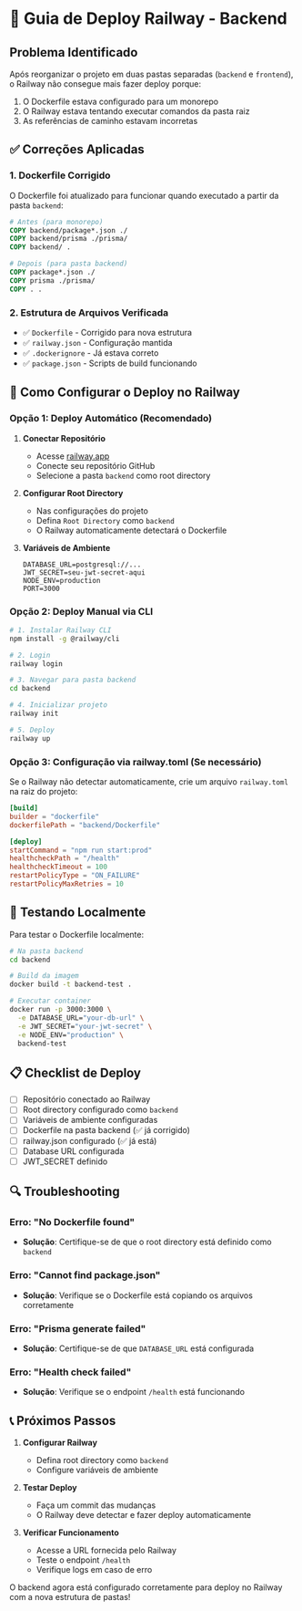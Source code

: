 # 🚀 Guia de Deploy Railway - Backend

## Problema Identificado

Após reorganizar o projeto em duas pastas separadas (`backend` e `frontend`), o Railway não consegue mais fazer deploy porque:

1. O Dockerfile estava configurado para um monorepo
2. O Railway estava tentando executar comandos da pasta raiz
3. As referências de caminho estavam incorretas

## ✅ Correções Aplicadas

### 1. Dockerfile Corrigido

O Dockerfile foi atualizado para funcionar quando executado a partir da pasta `backend`:

```dockerfile
# Antes (para monorepo)
COPY backend/package*.json ./
COPY backend/prisma ./prisma/
COPY backend/ .

# Depois (para pasta backend)
COPY package*.json ./
COPY prisma ./prisma/
COPY . .
```

### 2. Estrutura de Arquivos Verificada

- ✅ `Dockerfile` - Corrigido para nova estrutura
- ✅ `railway.json` - Configuração mantida
- ✅ `.dockerignore` - Já estava correto
- ✅ `package.json` - Scripts de build funcionando

## 🔧 Como Configurar o Deploy no Railway

### Opção 1: Deploy Automático (Recomendado)

1. **Conectar Repositório**
   - Acesse [railway.app](https://railway.app)
   - Conecte seu repositório GitHub
   - Selecione a pasta `backend` como root directory

2. **Configurar Root Directory**
   - Nas configurações do projeto
   - Defina `Root Directory` como `backend`
   - O Railway automaticamente detectará o Dockerfile

3. **Variáveis de Ambiente**
   ```env
   DATABASE_URL=postgresql://...
   JWT_SECRET=seu-jwt-secret-aqui
   NODE_ENV=production
   PORT=3000
   ```

### Opção 2: Deploy Manual via CLI

```bash
# 1. Instalar Railway CLI
npm install -g @railway/cli

# 2. Login
railway login

# 3. Navegar para pasta backend
cd backend

# 4. Inicializar projeto
railway init

# 5. Deploy
railway up
```

### Opção 3: Configuração via railway.toml (Se necessário)

Se o Railway não detectar automaticamente, crie um arquivo `railway.toml` na raiz do projeto:

```toml
[build]
builder = "dockerfile"
dockerfilePath = "backend/Dockerfile"

[deploy]
startCommand = "npm run start:prod"
healthcheckPath = "/health"
healthcheckTimeout = 100
restartPolicyType = "ON_FAILURE"
restartPolicyMaxRetries = 10
```

## 🐳 Testando Localmente

Para testar o Dockerfile localmente:

```bash
# Na pasta backend
cd backend

# Build da imagem
docker build -t backend-test .

# Executar container
docker run -p 3000:3000 \
  -e DATABASE_URL="your-db-url" \
  -e JWT_SECRET="your-jwt-secret" \
  -e NODE_ENV="production" \
  backend-test
```

## 📋 Checklist de Deploy

- [ ] Repositório conectado ao Railway
- [ ] Root directory configurado como `backend`
- [ ] Variáveis de ambiente configuradas
- [ ] Dockerfile na pasta backend (✅ já corrigido)
- [ ] railway.json configurado (✅ já está)
- [ ] Database URL configurada
- [ ] JWT_SECRET definido

## 🔍 Troubleshooting

### Erro: "No Dockerfile found"
- **Solução**: Certifique-se de que o root directory está definido como `backend`

### Erro: "Cannot find package.json"
- **Solução**: Verifique se o Dockerfile está copiando os arquivos corretamente

### Erro: "Prisma generate failed"
- **Solução**: Certifique-se de que `DATABASE_URL` está configurada

### Erro: "Health check failed"
- **Solução**: Verifique se o endpoint `/health` está funcionando

## 📞 Próximos Passos

1. **Configurar Railway**
   - Defina root directory como `backend`
   - Configure variáveis de ambiente

2. **Testar Deploy**
   - Faça um commit das mudanças
   - O Railway deve detectar e fazer deploy automaticamente

3. **Verificar Funcionamento**
   - Acesse a URL fornecida pelo Railway
   - Teste o endpoint `/health`
   - Verifique logs em caso de erro

O backend agora está configurado corretamente para deploy no Railway com a nova estrutura de pastas!
